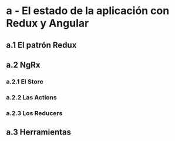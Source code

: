 # a - El estado de la aplicación con Redux y Angular

## a.1 El patrón Redux


## a.2 NgRx

### a.2.1 El Store

### a.2.2 Las Actions

### a.2.3 Los Reducers


## a.3 Herramientas











